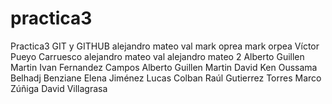 # practica3
Practica3 GIT y GITHUB
alejandro mateo val
mark oprea
mark orpea
Víctor Pueyo Carruesco
alejandro mateo val
alejandro mateo 2
Alberto Guillen Martin
Ivan Fernandez Campos
Alberto Guillen Martin
David Ken
Oussama Belhadj Benziane
Elena Jiménez
Lucas Colban
Raúl Gutierrez Torres
Marco Zúñiga
David Villagrasa
